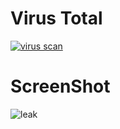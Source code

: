 

# Virus Total #

[![virus scan](https://i.imgur.com/RitgN7F.png)](https://www.virustotal.com/gui/file/dc0f3e8e1e8bc6768a4cdf3fada10c79a1f0e07b492610340ff1e676fb3e0322?nocache=1)

# ScreenShot #
![leak](https://user-images.githubusercontent.com/66913721/160897621-315e4722-3051-4cbd-a9c4-0ab487568e2c.png)
